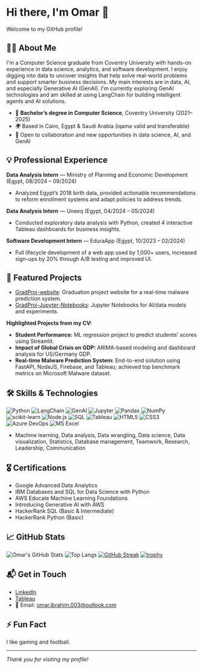 # Hi there, I'm Omar 👋

Welcome to my GitHub profile!

## 👨‍💻 About Me

I'm a Computer Science graduate from Coventry University with hands-on experience in data science, analytics, and software development. I enjoy digging into data to uncover insights that help solve real-world problems and support smarter business decisions. My main interests are in data, AI, and especially Generative AI (GenAI). I'm currently exploring GenAI technologies and am skilled at using LangChain for building intelligent agents and AI solutions.

- 🏫 **Bachelor’s degree in Computer Science**, Coventry University (2021–2025)
- 🌍 Based in Cairo, Egypt & Saudi Arabia (iqama valid and transferable)
- 💼 Open to collaboration and new opportunities in data science, AI, and GenAI

## 💡 Professional Experience

**Data Analysis Intern** — Ministry of Planning and Economic Development (Egypt, 08/2024 – 09/2024)
- Analyzed Egypt’s 2018 birth data, provided actionable recommendations to reform enrollment systems and adapt policies to address trends.

**Data Analysis Intern** — Uneeq (Egypt, 04/2024 – 05/2024)
- Conducted exploratory data analysis with Python, created 4 interactive Tableau dashboards for business insights.

**Software Development Intern** — EduraApp (Egypt, 10/2023 – 02/2024)
- Full lifecycle development of a web app used by 1,000+ users, increased sign-ups by 20% through A/B testing and improved UI.

## 🚀 Featured Projects

- [GradProj-website](https://github.com/CodeBy-Omar/GradProj-website): Graduation project website for a real-time malware prediction system.
- [GradProj-Jupyter-Notebooks](https://github.com/CodeBy-Omar/GradProj-Jupyter-Notebooks): Jupyter Notebooks for AI/data models and experiments.

**Highlighted Projects from my CV:**
- **Student Performance:** ML regression project to predict students' scores using Streamlit.
- **Impact of Global Crisis on GDP:** ARIMA-based modeling and dashboard analysis for US/Germany GDP.
- **Real-time Malware Prediction System:** End-to-end solution using FastAPI, NodeJS, Firebase, and Tableau; achieved top benchmark metrics on Microsoft Malware dataset.

## 🛠️ Skills & Technologies

![Python](https://img.shields.io/badge/-Python-3776AB?style=flat&logo=python&logoColor=white)
![LangChain](https://img.shields.io/badge/-LangChain-000?style=flat&logo=python&logoColor=white)
![GenAI](https://img.shields.io/badge/-GenAI-000?style=flat&logo=OpenAI&logoColor=white)
![Jupyter](https://img.shields.io/badge/-Jupyter-F37626?style=flat&logo=Jupyter&logoColor=white)
![Pandas](https://img.shields.io/badge/-Pandas-150458?style=flat&logo=pandas&logoColor=white)
![NumPy](https://img.shields.io/badge/-NumPy-013243?style=flat&logo=numpy&logoColor=white)
![scikit-learn](https://img.shields.io/badge/-scikit--learn-F7931E?style=flat&logo=scikit-learn&logoColor=white)
![Node.js](https://img.shields.io/badge/-NodeJS-339933?style=flat&logo=node.js&logoColor=white)
![SQL](https://img.shields.io/badge/-SQL-4479A1?style=flat&logo=postgresql&logoColor=white)
![Tableau](https://img.shields.io/badge/-Tableau-E97627?style=flat&logo=tableau&logoColor=white)
![HTML5](https://img.shields.io/badge/-HTML5-E34F26?style=flat&logo=html5&logoColor=white)
![CSS3](https://img.shields.io/badge/-CSS3-1572B6?style=flat&logo=css3&logoColor=white)
![Azure DevOps](https://img.shields.io/badge/-Azure%20DevOps-0078D7?style=flat&logo=azure-devops&logoColor=white)
![MS Excel](https://img.shields.io/badge/-MS%20Excel-217346?style=flat&logo=microsoft-excel&logoColor=white)

- Machine learning, Data analysis, Data wrangling, Data science, Data visualization, Statistics, Database management, Teamwork, Research, Leadership, Communication

## 🎖️ Certifications

- Google Advanced Data Analytics
- IBM Databases and SQL for Data Science with Python
- AWS Educate Machine Learning Foundations
- Introducing Generative AI with AWS
- HackerRank SQL (Basic & Intermediate)
- HackerRank Python (Basic)

## 📈 GitHub Stats

![Omar's GitHub Stats](https://github-readme-stats.vercel.app/api?username=CodeBy-Omar&show_icons=true&theme=radical)
![Top Langs](https://github-readme-stats.vercel.app/api/top-langs/?username=CodeBy-Omar&layout=compact&theme=radical)
[![GitHub Streak](https://streak-stats.demolab.com?user=CodeBy-Omar&theme=radical)](https://git.io/streak-stats)
[![trophy](https://github-profile-trophy.vercel.app/?username=CodeBy-Omar&theme=onedark)](https://github.com/ryo-ma/github-profile-trophy)

## 📬 Get in Touch

- [LinkedIn](https://www.linkedin.com/in/omar-ibrahim-4a0b382b9?utm_source=share&utm_campaign=share_via&utm_content=profile&utm_medium=android_app)
- [Tableau](https://public.tableau.com/app/profile/omar.ibrahim3779/vizzes)
- 📧 Email: omar.ibrahim.003@outlook.com

## ⚡ Fun Fact

I like gaming and football.

---

_Thank you for visiting my profile!_

<!--
**CodeBy-Omar/CodeBy-Omar** is a ✨ _special_ ✨ repository because its `README.md` (this file) appears on your GitHub profile.

Here are some ideas to get you started:

- 🔭 I’m currently working on ...
- 🌱 I’m currently learning ...
- 👯 I’m looking to collaborate on ...
- 🤔 I’m looking for help with ...
- 💬 Ask me about ...
- 📫 How to reach me: ...
- 😄 Pronouns: ...
- ⚡ Fun fact: ...
-->
